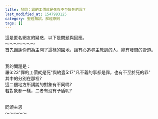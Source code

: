```yaml
---
title: 發問：罪的工價就是死與不至於死的罪？
last_modified_at: 1547993125
category: 聖經無誤、解經原則
tags: []
---
```


<p>這是匿名網友的疑惑，以下是問題與回應。<br/><!--more-->～～～～～～～<br/>首先謝謝你們為主開了這樣的園地，讓有心追尋主教訓的人，能有發問的管道。<br/><br/><br/>我的問題是：<br/>羅6:23"罪的工價就是死"與約壹5:17"凡不義的事都是罪，也有不至於死的罪"<br/>其中的分別在那裡?<br/>這二個地方所講說的對象有不同嗎?<br/>若對象都一樣，二者有没有予盾呢?<br/><br/><br/>同頌主恩<br/>～～～～～<br/></p>